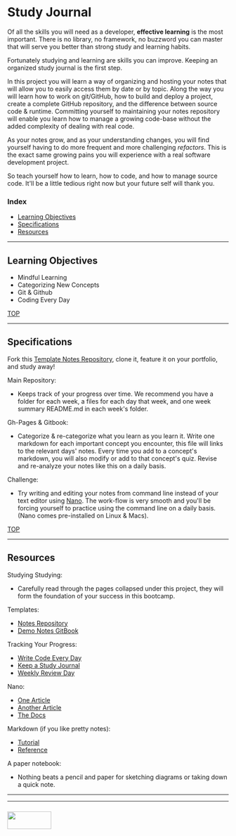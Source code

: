 # Study Journal

Of all the skills you will need as a developer, __effective learning__ is the most important.  There is no library, no framework, no buzzword you can master that will serve you better than strong study and learning habits.  

Fortunately studying and learning are skills you can improve.  Keeping an organized study journal is the first step.

In this project you will learn a way of organizing and hosting your notes that will allow you to easily access them by date or by topic.  Along the way you will learn how to work on git/GitHub, how to build and deploy a project, create a complete GitHub repository, and the difference between source code & runtime. Committing yourself to maintaining your notes repository will enable you learn how to manage a growing code-base without the added complexity of dealing with real code.  

As your notes grow, and as your understanding changes, you will find yourself having to do more frequent and more challenging _refactors_.  This is the exact same growing pains you will experience with a real software development project. 

So teach yourself how to learn, how to code, and how to manage source code. It'll be a little tedious right now but your future self will thank you.

### Index
* [Learning Objectives](#learning-objectives)
* [Specifications](#specifications)
* [Resources](#resources)  

---

## Learning Objectives

* Mindful Learning
* Categorizing New Concepts
* Git & Github
* Coding Every Day

[TOP](#index)

---

## Specifications

Fork this [Template Notes Repository](https://github.com/elewa-academy/study-journal-template), clone it, feature it on your portfolio, and study away!  

Main Repository:
* Keeps track of your progress over time.  We recommend you have a folder for each week, a files for each day that week, and one week summary README.md in each week's folder.

Gh-Pages & Gitbook:
* Categorize & re-categorize what you learn as you learn it. Write one markdown for each important concept you encounter, this file will links to the relevant days' notes. Every time you add to a concept's markdown, you will also modify or add to that concept's quiz.  Revise and re-analyze your notes like this on a daily basis.

Challenge:
* Try writing and editing your notes from command line instead of your text editor using [Nano](https://www.howtogeek.com/howto/42980/the-beginners-guide-to-nano-the-linux-command-line-text-editor/). The work-flow is very smooth and you'll be forcing yourself to practice using the command line on a daily basis.  (Nano comes pre-installed on Linux & Macs).


[TOP](#index)

---

## Resources

Studying Studying:
* Carefully read through the pages collapsed under this project, they will form the foundation of your success in this bootcamp.

Templates:
* [Notes Repository](https://github.com/elewa-academy/study-journal-template)
* [Demo Notes GitBook](https://elewa-academy.github.io/study-journal-template)

Tracking Your Progress:
* [Write Code Every Day](https://johnresig.com/blog/write-code-every-day/)
* [Keep a Study Journal](https://www.instatrick.com/writing-programming-journal/)
* [Weekly Review Day](https://www.youtube.com/watch?v=PlTrxpNaZI8)


Nano:
* [One Article](https://www.howtogeek.com/howto/42980/the-beginners-guide-to-nano-the-linux-command-line-text-editor/)
* [Another Article](http://www.tuxradar.com/content/text-editing-nano-made-easy)
* [The Docs](https://www.nano-editor.org/dist/v2.9/nano.html)


Markdown (if you like pretty notes):
* [Tutorial](https://www.markdowntutorial.com)
* [Reference](https://guides.github.com/features/mastering-markdown/)


A paper notebook:  
* Nothing beats a pencil and paper for sketching diagrams or taking down a quick note.


___
___
### <a href="http://elewa.education/blog" target="_blank"><img src="https://user-images.githubusercontent.com/18554853/34921062-506450ae-f97d-11e7-875f-6feeb26ad72d.png" width="100" height="40"/></a>
